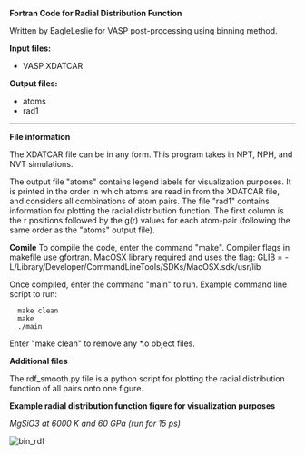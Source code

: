 **Fortran Code for Radial Distribution Function**

Written by EagleLeslie for VASP post-processing using binning method.

**Input files:** 
  - VASP XDATCAR

**Output files:**
  - atoms
  - rad1

--------------------------------------------------------------------------------------------------------------------------------------------------------------------------------------------------------------------------------

**File information**

The XDATCAR file can be in any form. This program takes in NPT, NPH, and NVT simulations.

The output file "atoms" contains legend labels for visualization purposes. It is printed in the order in which atoms are read in from the XDATCAR file, and considers all combinations of atom pairs. The file "rad1" contains 
information for plotting the radial distribution function. The first column is the r positions followed by the g(r) values for each atom-pair (following the same order as the "atoms" output file).

**Comile**
To compile the code, enter the command "make". 
Compiler flags in makefile use gfortran. MacOSX library required and uses the flag: GLIB = -L/Library/Developer/CommandLineTools/SDKs/MacOSX.sdk/usr/lib

Once compiled, enter the command "main" to run. Example command line script to run:

      make clean
      make
      ./main

Enter "make clean" to remove any *.o object files.

**Additional files**

The rdf_smooth.py file is a python script for plotting the radial distribution function of all pairs onto one figure.

**Example radial distribution function figure for visualization purposes**

_MgSiO3 at 6000 K and 60 GPa (run for 15 ps)_

![bin_rdf](https://github.com/EagleLeslie/RDF/assets/120432106/68fb778c-354f-4324-8a46-2ec13ef0a743)





